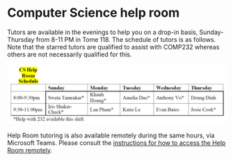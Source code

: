 # Computer Science help room

Tutors are available in the evenings to help you on a drop-in basis,
Sunday-Thursday from 8-11 PM in Tome 118. The schedule of tutors is as
follows. Note that the starred tutors are qualified to assist with
COMP232 whereas others are not necessarily qualified for this.

![CS Help Room schedule](help-room-schedule.png "CS Help Room schedule")

Help Room tutoring is also available remotely during the same hours,
via Microsoft Teams. Please consult the [instructions for how
to access the Help Room remotely](remote-help-rooms.pdf).

